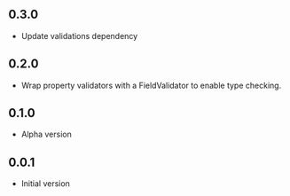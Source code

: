 ## 0.3.0

- Update validations dependency 

## 0.2.0

- Wrap property validators with a FieldValidator to enable type checking.

## 0.1.0

- Alpha version

## 0.0.1

- Initial version
